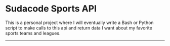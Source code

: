 # Sudacode Sports API

This is a personal project where I will eventually write a Bash or Python script
to make calls to this api and return data I want about my favorite sports teams
and leagues.

---
